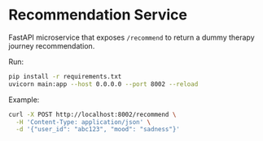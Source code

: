 # Recommendation Service

FastAPI microservice that exposes `/recommend` to return a dummy therapy journey recommendation.

Run:

```bash
pip install -r requirements.txt
uvicorn main:app --host 0.0.0.0 --port 8002 --reload
```

Example:

```bash
curl -X POST http://localhost:8002/recommend \
  -H 'Content-Type: application/json' \
  -d '{"user_id": "abc123", "mood": "sadness"}'
```

